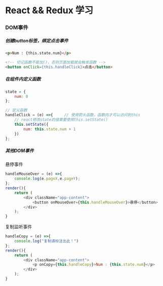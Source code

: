 # React && Redux 学习
### DOM事件
##### 创建button标签，绑定点击事件
```html
<p>Num : {this.state.num}</p>

<!-- 切记函数不能加()，否则页面加载就会触发函数 -->
<button onClick={this.handleClick}>点击</button>
```

##### 在组件内定义函数

```js
state = {
    num: 0
};

// 定义函数
handleClick = (e) =>{     // 使用箭头函数，函数内才可以访问到this
    // react修改state的值需要使用this.setState()
    this.setState({
        num: this.state.num + 1
    })
};
```

##### 其他DOM事件
悬停事件
```js
handleMouseOver = (e) =>{
    console.log(e.pageX,e.pageY);
};
render(){
    return (
        <div className="app-content">
            <button onMouseOver={this.handleMouseOver}>悬停</button>
        </div>
    );
}
```
复制监听事件
```js
handleCopy = (e) =>{
    console.log("复制请标注出此！")
};
render(){
    return (
        <div className="app-content">
            <p onCopy={this.handleCopy}>Num : {this.state.num}</p>
        </div>
    );
}
```
